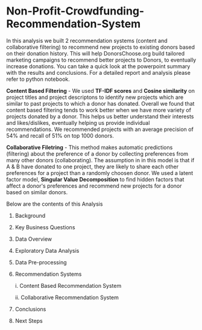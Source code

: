 # Non-Profit-Crowdfunding-Recommendation-System

In this analysis we built 2 recommendation systems (content and collaborative filtering) to recommend new projects to existing donors based on their donation history. This will help DonorsChoose.org build tailored marketing campaigns to recommend better projects to Donors, to eventually increase donations. You can take a quick look at the powerpoint summary with the results and conclusions. For a detailed report and analysis please refer to python notebook.

**Content Based Filtering** - We used **TF-IDF scores** and **Cosine similarity** on project titles and project descriptons to identify new projects which are similar to past projects to which a donor has donated. Overall we found that content based filtering tends to work better when we have more variety of projects donated by a donor. This helps us better understand their interests and likes/dislikes, eventually helping us provide individual recommendations. We recommended projects with an average precision of 54% and recall of 51% on top 1000 donors. 

**Collaborative Filetring** - This method makes automatic predictions (filtering) about the preference of a donor by collecting preferences from many other donors (collaborating). The assumption in in this model is that if A & B have donated to one project, they are likely to share each other preferences for a project than a randomly choosen donor. We used a latent factor model, **Singular Value Decomposition** to find hidden factors that affect a donor's preferences and recommend new projects for a donor based on similar donors.


Below are the contents of this Analysis

1. Background
2. Key Business Questions
3. Data Overview
4. Exploratory Data Analysis
5. Data Pre-processing
6. Recommendation Systems

    i. Content Based Recommendation System
  
    ii. Collaborative Recommendation System
  
7. Conclusions
8. Next Steps
